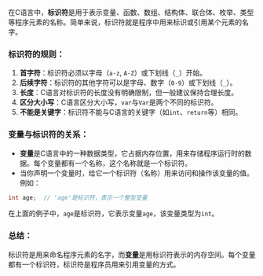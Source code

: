 在C语言中，**标识符**是用于表示变量、函数、数组、结构体、联合体、枚举、类型等程序元素的名称。简单来说，标识符就是程序中用来标识或引用某个元素的名字。

### 标识符的规则：

1. **首字符**：标识符必须以字母（`a-z`, `A-Z`）或下划线（`_`）开始。
2. **后续字符**：标识符的其他字符可以是字母、数字（`0-9`）或下划线（`_`）。
3. **长度**：C语言对标识符的长度没有明确限制，但一般建议保持合理长度。
4. **区分大小写**：C语言区分大小写，`var`与`Var`是两个不同的标识符。
5. **不能是关键字**：标识符不能与C语言的关键字（如`int`、`return`等）相同。

### 变量与标识符的关系：

- **变量**是C语言中的一种数据类型，它占据内存位置，用来存储程序运行时的数据。每个变量都有一个名称，这个名称就是一个标识符。
- 当你声明一个变量时，给它一个标识符（名称）用来访问和操作该变量的值。例如：

```c
int age;  // 'age'是标识符，表示一个整型变量
```

在上面的例子中，`age`是标识符，它表示变量`age`，该变量类型为`int`。

### 总结：

标识符是用来命名程序元素的名字，而**变量**是用标识符表示的内存空间。每个变量都有一个标识符，标识符是程序员用来引用变量的方式。